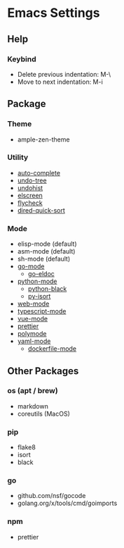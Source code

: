# Emacs Settings

## Help

### Keybind
- Delete previous indentation: M-\
- Move to next indentation: M-i

## Package

### Theme
- ample-zen-theme

### Utility
- [auto-complete](https://github.com/auto-complete/auto-complete)
- [undo-tree](https://github.com/apchamberlain/undo-tree.el)
- [undohist](https://github.com/emacsorphanage/undohist)
- [elscreen](https://github.com/knu/elscreen)
- [flycheck](https://github.com/flycheck/flycheck)
- [dired-quick-sort](https://gitlab.com/xuhdev/dired-quick-sort)

### Mode
- elisp-mode (default)
- asm-mode (default)
- sh-mode (default)
- [go-mode](https://github.com/dominikh/go-mode.el)
  - [go-eldoc](https://github.com/emacsorphanage/go-eldoc)
- [python-mode](https://github.com/python-mode/python-mode)
  - [python-black](https://github.com/wbolster/emacs-python-black)
  - [py-isort](https://github.com/paetzke/py-isort.el)
- [web-mode](https://web-mode.org/)
- [typescript-mode](https://github.com/emacs-typescript/typescript.el)
- [vue-mode](https://github.com/AdamNiederer/vue-mode)
- [prettier](https://github.com/jscheid/prettier.el)
- [polymode](https://polymode.github.io/)
- [yaml-mode](https://github.com/yoshiki/yaml-mode)
  - [dockerfile-mode](https://github.com/spotify/dockerfile-mode)

## Other Packages

### os (apt / brew)
- markdown
- coreutils (MacOS)

### pip
- flake8
- isort
- black

### go
- github.com/nsf/gocode
- golang.org/x/tools/cmd/goimports

### npm
- prettier
